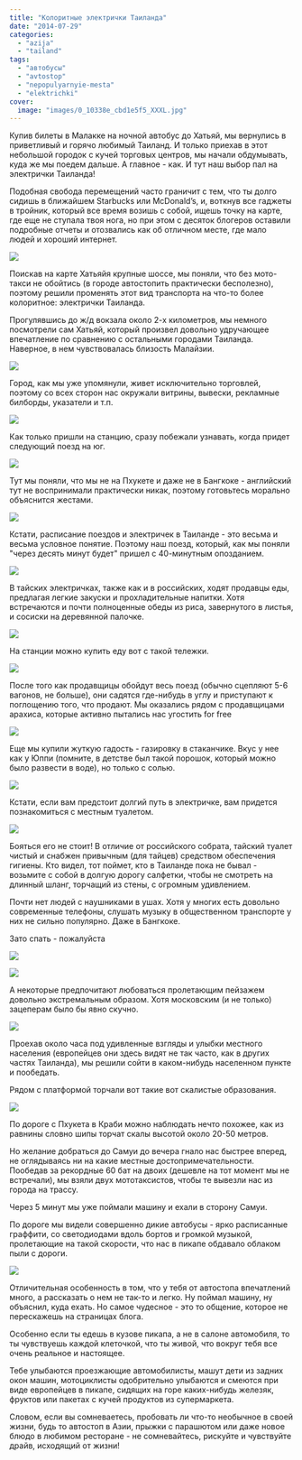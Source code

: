 ```yaml
---
title: "Колоритные электрички Таиланда"
date: "2014-07-29"
categories: 
  - "azija"
  - "tailand"
tags: 
  - "автобусы"
  - "avtostop"
  - "nepopulyarnyie-mesta"
  - "elektrichki"
cover:
  image: "images/0_10338e_cbd1e5f5_XXXL.jpg"
---
```


Купив билеты в Малакке на ночной автобус до Хатьяй, мы вернулись в приветливый и горячо любимый Таиланд. И только приехав в этот небольшой городок с кучей торговых центров, мы начали обдумывать, куда же мы поедем дальше. А главное - как. И тут наш выбор пал на электрички Таиланда!

<!--more-->

Подобная свобода перемещений часто граничит с тем, что ты долго сидишь в ближайшем Starbucks или McDonald’s, и, воткнув все гаджеты в тройник, который все время возишь с собой, ищешь точку на карте, где еще не ступала твоя нога, но при этом с десяток блогеров оставили подробные отчеты и отозвались как об отличном месте, где мало людей и хороший интернет.

![](images/0_103437_bc9e1706_XXL.jpg)

Поискав на карте Хатьяйя крупные шоссе, мы поняли, что без мото-такси не обойтись (в городе автостопить практически бесполезно), поэтому решили променять этот вид транспорта на что-то более колоритное: электрички Таиланда.

Прогулявшись до ж/д вокзала около 2-х километров, мы немного посмотрели сам Хатьяй, который произвел довольно удручающее впечатление по сравнению с остальными городами Таиланда. Наверное, в нем чувствовалась близость Малайзии.

![](images/0_10335a_8a0072a3_XXL.jpg)

Город, как мы уже упомянули, живет исключительно торговлей, поэтому со всех сторон нас окружали витрины, вывески, рекламные билборды, указатели и т.п.

![](images/0_10331d_595f8209_XXL.jpg)

Как только пришли на станцию, сразу побежали узнавать, когда придет следующий поезд на юг.

![](images/0_103326_66813e57_XXL.jpg)

Тут мы поняли, что мы не на Пхукете и даже не в Бангкоке - английский тут не воспринимали практически никак, поэтому готовьтесь морально объяснится жестами.

![](images/0_103333_ed65fa11_XXL.jpg)

Кстати, расписание поездов и электричек в Таиланде - это весьма и весьма условное понятие. Поэтому наш поезд, который, как мы поняли "через десять минут будет" пришел с 40-минутным опозданием.

![](images/0_103382_5ee6ce50_XXL.jpg)

В тайских электричках, также как и в российских, ходят продавцы еды, предлагая легкие закуски и прохладительные напитки. Хотя встречаются и почти полноценные обеды из риса, завернутого в листья, и сосиски на деревянной палочке.

![](images/0_1033e0_c5d5ab31_XXL.jpg)

На станции можно купить еду вот с такой тележки.

![](images/0_103393_c4f22441_XXL.jpg)

После того как продавщицы обойдут весь поезд (обычно сцепляют 5-6 вагонов, не больше), они садятся где-нибудь в углу и приступают к поглощению того, что продают. Мы оказались рядом с продавщицами арахиса, которые активно пытались нас угостить for free

![](images/0_103433_e27be4d3_XXL.jpg)

Еще мы купили жуткую гадость - газировку в стаканчике. Вкус у нее как у Юппи (помните, в детстве был такой порошок, который можно было развести в воде), но только с солью.

![](images/0_1033e7_3c45743f_XXL.jpg)

Кстати, если вам предстоит долгий путь в электричке, вам придется познакомиться с местным туалетом.

![](images/0_1033e4_1d4c01d5_XXL.jpg)

Бояться его не стоит! В отличие от российского собрата, тайский туалет чистый и снабжен привычным (для тайцев) средством обеспечения гигиены. Кто видел, тот поймет, кто в Таиланде пока не бывал - возьмите с собой в долгую дорогу салфетки, чтобы не смотреть на длинный шланг, торчащий из стены, с огромным удивлением.

Почти нет людей с наушниками в ушах. Хотя у многих есть довольно современные телефоны, слушать музыку в общественном транспорте у них не сильно популярно. Даже в Бангкоке.

Зато спать - пожалуйста

![](images/0_103394_6ac97297_XXL.jpg)

![](images/0_1033a6_f266878_XXL.jpg)

А некоторые предпочитают любоваться пролетающим пейзажем довольно экстремальным образом. Хотя московским (и не только) зацеперам было бы явно скучно.

![](images/0_10340a_8a55272d_XXL.jpg)

Проехав около часа под удивленные взгляды и улыбки местного населения (европейцев они здесь видят не так часто, как в других частях Таиланда), мы решили сойти в каком-нибудь населенном пункте и пообедать.

Рядом с платформой торчали вот такие вот скалистые образования.

![](images/0_103435_f0cf6c2a_XXL.jpg)

По дороге с Пхукета в Краби можно наблюдать нечто похожее, как из равнины словно шипы торчат скалы высотой около 20-50 метров.

Но желание добраться до Самуи до вечера гнало нас быстрее вперед, не оглядываясь ни на какие местные достопримечательности. Пообедав за рекордные 60 бат на двоих (дешевле на тот момент мы не встречали), мы взяли двух мототаксистов, чтобы те вывезли нас из города на трассу.

Через 5 минут мы уже поймали машину и ехали в сторону Самуи.

По дороге мы видели совершенно дикие автобусы - ярко расписанные граффити, со светодиодами вдоль бортов и громкой музыкой, пролетающие на такой скорости, что нас в пикапе обдавало облаком пыли с дороги.

![](images/0_10343d_5c8bf297_XXL.jpg)

Отличительная особенность в том, что у тебя от автостопа впечатлений много, а рассказать о нем не так-то и легко. Ну поймал машину, ну объяснил, куда ехать. Но самое чудесное - это то общение, которое не перескажешь на страницах блога.

Особенно если ты едешь в кузове пикапа, а не в салоне автомобиля, то ты чувствуешь каждой клеточкой, что ты живой, что вокруг тебя все очень реальное и настоящее.

Тебе улыбаются проезжающие автомобилисты, машут дети из задних окон машин, мотоциклисты одобрительно улыбаются и смеются при виде европейцев в пикапе, сидящих на горе каких-нибудь железяк, фруктов или пакетах с кучей продуктов из супермаркета.

Словом, если вы сомневаетесь, пробовать ли что-то необычное в своей жизни, будь то автостоп в Азии, прыжки с парашютом или даже новое блюдо в любимом ресторане - не сомневайтесь, рискуйте и чувствуйте драйв, исходящий от жизни!
